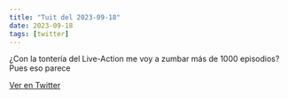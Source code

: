 ```yaml
---
title: "Tuit del 2023-09-18"
date: 2023-09-18
tags: [twitter]
---
```


¿Con la tontería del Live-Action me voy a zumbar más de 1000 episodios? Pues eso parece



[Ver en Twitter](https://twitter.com/i/web/status/1703860063192948778)
